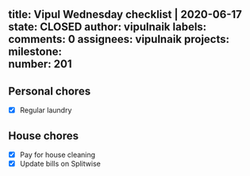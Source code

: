 title:	Vipul Wednesday checklist | 2020-06-17
state:	CLOSED
author:	vipulnaik
labels:	
comments:	0
assignees:	vipulnaik
projects:	
milestone:	
number:	201
--
## Personal chores

- [x] Regular laundry

## House chores

- [x] Pay for house cleaning
- [x] Update bills on Splitwise
